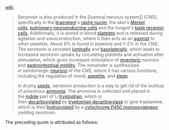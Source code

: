 [wiki](https://en.wikipedia.org/wiki/Serotonin)

> Serotonin is also produced in the [[central nervous system]] (CNS), specifically in the [brainstem](https://en.wikipedia.org/wiki/Brainstem "Brainstem")'s [raphe nuclei](https://en.wikipedia.org/wiki/Raphe_nuclei "Raphe nuclei"), the skin's [Merkel cells](https://en.wikipedia.org/wiki/Merkel_cells "Merkel cells"), [pulmonary neuroendocrine cells](https://en.wikipedia.org/wiki/Pulmonary_neuroendocrine_cell "Pulmonary neuroendocrine cell") and the tongue's [taste receptor cells](https://en.wikipedia.org/wiki/Taste_bud "Taste bud"). Additionally, it is stored in blood [platelets](https://en.wikipedia.org/wiki/Platelet "Platelet") and is released during agitation and vasoconstriction, where it then acts as an [agonist](https://en.wikipedia.org/wiki/Agonist "Agonist") to other platelets. About 8% is found in platelets and 1–2% in the CNS. The serotonin is secreted [luminally](https://en.wikipedia.org/wiki/Lumen_(anatomy) "Lumen (anatomy)") and [basolaterally](https://en.wikipedia.org/wiki/Basolateral "Basolateral"), which leads to increased serotonin uptake by circulating platelets and activation after stimulation, which gives increased stimulation of [myenteric](https://en.wikipedia.org/wiki/Myenteric "Myenteric") neurons and [gastrointestinal motility](https://en.wikipedia.org/wiki/Gastrointestinal_motility "Gastrointestinal motility"). The remainder is synthesized in serotonergic [neurons](https://en.wikipedia.org/wiki/Neuron "Neuron") of the CNS, where it has various functions, including the regulation of mood, [appetite](https://en.wikipedia.org/wiki/Appetite "Appetite"), and [sleep](https://en.wikipedia.org/wiki/Sleep "Sleep").

> In drying [seeds](https://en.wikipedia.org/wiki/Seed "Seed"), serotonin production is a way to get rid of the buildup of poisonous [ammonia](https://en.wikipedia.org/wiki/Ammonia "Ammonia"). The ammonia is collected and placed in the [indole](https://en.wikipedia.org/wiki/Indole "Indole") part of L-[tryptophan](https://en.wikipedia.org/wiki/Tryptophan "Tryptophan"), which is then [decarboxylated](https://en.wikipedia.org/wiki/Decarboxylation "Decarboxylation") by [tryptophan decarboxylase](https://en.wikipedia.org/wiki/Aromatic_L-amino_acid_decarboxylase "Aromatic L-amino acid decarboxylase") to give tryptamine, which is then [hydroxylated](https://en.wikipedia.org/wiki/Hydroxylation "Hydroxylation") by a [cytochrome P450 monooxygenase](https://en.wikipedia.org/wiki/Cytochrome_P450_monooxygenase "Cytochrome P450 monooxygenase"), yielding serotonin.

The preceding quote is attributed as follows:

